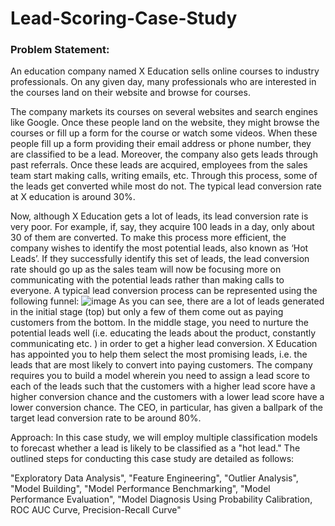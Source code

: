 # Lead-Scoring-Case-Study
### Problem Statement:
An education company named X Education sells online courses to industry professionals. On any given day, many professionals who are interested in the courses land on their website and browse for courses.

The company markets its courses on several websites and search engines like Google. Once these people land on the website, they might browse the courses or fill up a form for the course or watch some videos. When these people fill up a form providing their email address or phone number, they are classified to be a lead. Moreover, the company also gets leads through past referrals. Once these leads are acquired, employees from the sales team start making calls, writing emails, etc. Through this process, some of the leads get converted while most do not. The typical lead conversion rate at X education is around 30%.

Now, although X Education gets a lot of leads, its lead conversion rate is very poor. For example, if, say, they acquire 100 leads in a day, only about 30 of them are converted. To make this process more efficient, the company wishes to identify the most potential leads, also known as ‘Hot Leads’. If they successfully identify this set of leads, the lead conversion rate should go up as the sales team will now be focusing more on communicating with the potential leads rather than making calls to everyone.  A typical lead conversion process can be represented using the following funnel:
![image](https://github.com/aadhyaa12/Lead-Scoring-Case-Study/assets/142929250/8df748df-8fc6-4f33-8a0d-85f095f89c01)
As you can see, there are a lot of leads generated in the initial stage (top) but only a few of them come out as paying customers from the bottom. In the middle stage, you need to nurture the potential leads well (i.e. educating the leads about the product, constantly communicating etc. ) in order to get a higher lead conversion.
X Education has appointed you to help them select the most promising leads, i.e. the leads that are most likely to convert into paying customers. The company requires you to build a model wherein you need to assign a lead score to each of the leads such that the customers with a higher lead score have a higher conversion chance and the customers with a lower lead score have a lower conversion chance. The CEO, in particular, has given a ballpark of the target lead conversion rate to be around 80%.

Approach:
In this case study, we will employ multiple classification models to forecast whether a lead is likely to be classified as a "hot lead." The outlined steps for conducting this case study are detailed as follows:

 "Exploratory Data Analysis",
 "Feature Engineering",
 "Outlier Analysis",
 "Model Building",
 "Model Performance Benchmarking",
 "Model Performance Evaluation",
 "Model Diagnosis Using Probability Calibration, ROC AUC Curve, Precision-Recall Curve"
